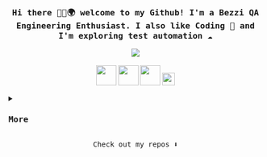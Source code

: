 

<h3 align="center"><samp> Hi there 👋🏾🌍 welcome to my Github! I'm a Bezzi QA Engineering Enthusiast. I also like Coding 🐍 and I'm exploring test automation  ☁️ </samp></h3>

<p align="center">
  <img width="250" src="https://media.giphy.com/media/jIgXf4hgbHCeKiXpvt/giphy.gif">
</p>

<p align="center">
<a href= "https://www.linkedin.com/in/bezziboi"><img src="https://img.icons8.com/ios/500/000000/linkedin.png" height="40" width="40"/></a>
<a href= "https://t.me/bezZzii"><img src="https://img.icons8.com/ios/50/000000/telegram.png" height="40" width="40"/></a>
<a href= "https://instagram.com/a_bezzii"><img src="https://img.icons8.com/ios/500/000000/instagram-new--v1.png" height="40" width="40"/></a>
<a href= "https://linktr.ee/bezzi"><img src="https://img.icons8.com/small/96/000000/external-link-squared.png" height="25" width="25"/></a>
</p>




<details>
<summary><h3><samp>More</samp></h3></summary>

<p align="left"> <img src="https://komarev.com/ghpvc/?username=bezziboi&label=Profile%20views&color=19191a&style=flat" alt="bezziboi" /></p>
<p align="left">
<a href="https://www.codewars.com/users/Bezziboi">
<img src="https://www.codewars.com/users/Bezziboi/badges/small"/> 
</a>
</p>


<h3 align="center">🔧 Technologies & Tools</h3>
<p align="center">
<a href="https://www.w3.org/html/" target="_blank" rel="noreferrer"> <img src="https://raw.githubusercontent.com/devicons/devicon/master/icons/html5/html5-original-wordmark.svg" alt="html5" width="40" height="40"/> 
</a>
<a href="https://www.w3schools.com/css/" target="_blank" rel="noreferrer">
<img src="https://raw.githubusercontent.com/devicons/devicon/master/icons/css3/css3-original-wordmark.svg" alt="css3" width="40" height="40"/> 
</a> 
</a> 
<a href="https://developer.mozilla.org/en-US/docs/Web/JavaScript" target="_blank" rel="noreferrer"> 
<img src="https://raw.githubusercontent.com/devicons/devicon/master/icons/javascript/javascript-original.svg" alt="javascript" width="40" height="40"/> 
</a>
<a href="https://mochajs.org" target="_blank" rel="noreferrer"> 
<img src="https://www.vectorlogo.zone/logos/mochajs/mochajs-icon.svg" alt="mocha" width="40" height="40"/> </a>
<a href="https://postman.com" target="_blank" rel="noreferrer"> <img src="https://www.vectorlogo.zone/logos/getpostman/getpostman-icon.svg" alt="postman" width="40" height="40"/> 
</a>
<a href="https://git-scm.com/" target="_blank" rel="noreferrer"> <img src="https://www.vectorlogo.zone/logos/git-scm/git-scm-icon.svg" alt="git" width="40" height="40"/>
<a href="https://www.linux.org/" target="_blank" rel="noreferrer"> <img src="https://raw.githubusercontent.com/devicons/devicon/master/icons/linux/linux-original.svg" alt="linux" width="40" height="40"/> 
</a>
<a href="https://www.mysql.com/" target="_blank" rel="noreferrer">
<img src="https://raw.githubusercontent.com/devicons/devicon/master/icons/mysql/mysql-original-wordmark.svg" alt="mysql" width="40" height="40"/>
</a> 
</p>

![Anurag's GitHub stats](https://github-readme-stats.vercel.app/api?username=Bezziboi&show_icons=true&theme=dark&hide=issues,contribs&hide_border=true)
[![Top Langs](https://github-readme-stats.vercel.app/api/top-langs/?username=Bezziboi&layout=compact&theme=dark&hide_border=true)](https://github.com/Bezziboi/github-readme-stats)
[![GitHub Streak](http://github-readme-streak-stats.herokuapp.com?user=Bezziboi&theme=dark&hide_border=true&ring=DD8686&fire=DD0D0D&currStreakLabel=DD4646)](https://git.io/streak-stats)

</details>

<p align="center"><samp>
Check out my repos ⬇️  
  </samp>
</p>
